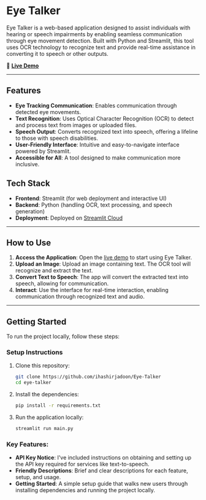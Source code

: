 # Eye Talker

Eye Talker is a web-based application designed to assist individuals with hearing or speech impairments by enabling seamless communication through eye movement detection. Built with Python and Streamlit, this tool uses OCR technology to recognize text and provide real-time assistance in converting it to speech or other outputs.

🚀 **[Live Demo](https://eye-talker.streamlit.app/)**

---

## Features

- **Eye Tracking Communication**: Enables communication through detected eye movements.
- **Text Recognition**: Uses Optical Character Recognition (OCR) to detect and process text from images or uploaded files.
- **Speech Output**: Converts recognized text into speech, offering a lifeline to those with speech disabilities.
- **User-Friendly Interface**: Intuitive and easy-to-navigate interface powered by Streamlit.
- **Accessible for All**: A tool designed to make communication more inclusive.

## Tech Stack

- **Frontend**: Streamlit (for web deployment and interactive UI)
- **Backend**: Python (handling OCR, text processing, and speech generation)
- **Deployment**: Deployed on [Streamlit Cloud](https://streamlit.io/)

---

## How to Use

1. **Access the Application**: Open the [live demo](https://eye-talker.streamlit.app/) to start using Eye Talker.
2. **Upload an Image**: Upload an image containing text. The OCR tool will recognize and extract the text.
3. **Convert Text to Speech**: The app will convert the extracted text into speech, allowing for communication.
4. **Interact**: Use the interface for real-time interaction, enabling communication through recognized text and audio.

---

## Getting Started

To run the project locally, follow these steps:

### Setup Instructions

1. Clone this repository:
   ```bash
   git clone https://github.com/ihashirjadoon/Eye-Talker
   cd eye-talker
2. Install the dependencies:
   ```bash
   pip install -r requirements.txt
3. Run the application locally:
   ```bash
   streamlit run main.py

### Key Features:
- **API Key Notice**: I've included instructions on obtaining and setting up the API key required for services like text-to-speech.
- **Friendly Descriptions**: Brief and clear descriptions for each feature, setup, and usage.
- **Getting Started**: A simple setup guide that walks new users through installing dependencies and running the project locally.

